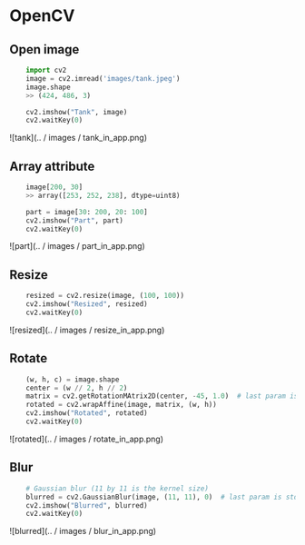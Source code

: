 # OpenCV
## Open image
```python
    import cv2
    image = cv2.imread('images/tank.jpeg')
    image.shape
    >> (424, 486, 3)

    cv2.imshow("Tank", image)
    cv2.waitKey(0)
```
![tank](.. / images / tank_in_app.png)

## Array attribute
```python
    image[200, 30]
    >> array([253, 252, 238], dtype=uint8)

    part = image[30: 200, 20: 100]
    cv2.imshow("Part", part)
    cv2.waitKey(0)
```
![part](.. / images / part_in_app.png)

## Resize
```python
    resized = cv2.resize(image, (100, 100))
    cv2.imshow("Resized", resized)
    cv2.waitKey(0)
```
![resized](.. / images / resize_in_app.png)

## Rotate
```python
    (w, h, c) = image.shape
    center = (w // 2, h // 2)
    matrix = cv2.getRotationMAtrix2D(center, -45, 1.0)  # last param is scale
    rotated = cv2.wrapAffine(image, matrix, (w, h))
    cv2.imshow("Rotated", rotated)
    cv2.waitKey(0)
```
![rotated](.. / images / rotate_in_app.png)

## Blur
```python
    # Gaussian blur (11 by 11 is the kernel size)
    blurred = cv2.GaussianBlur(image, (11, 11), 0)  # last param is std of x or y if zero both caculate from kernel size
    cv2.imshow("Blurred", blurred)
    cv2.waitKey(0)
```
![blurred](.. / images / blur_in_app.png)
